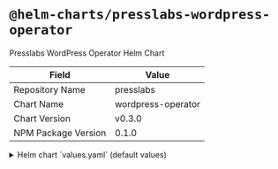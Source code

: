 # `@helm-charts/presslabs-wordpress-operator`

Presslabs WordPress Operator Helm Chart

| Field               | Value              |
| ------------------- | ------------------ |
| Repository Name     | presslabs          |
| Chart Name          | wordpress-operator |
| Chart Version       | v0.3.0             |
| NPM Package Version | 0.1.0              |

<details>

<summary>Helm chart `values.yaml` (default values)</summary>

```yaml
# Default values for wordpress-operator.
replicaCount: 1

image: quay.io/presslabs/wordpress-operator:v0.3.0
imagePullPolicy: IfNotPresent

nameOverride: ''
fullnameOverride: ''

crd:
  install: true

rbac:
  create: true

serviceAccount:
  create: true
  name: ''

resources:
  {}
  # We usually recommend not to specify default resources and to leave this as a conscious
  # choice for the user. This also increases chances charts run on environments with little
  # resources, such as Minikube. If you do want to specify resources, uncomment the following
  # lines, adjust them as necessary, and remove the curly braces after 'resources:'.
  # limits:
  #  cpu: 100m
  #  memory: 128Mi
  # requests:
  #  cpu: 100m
  #  memory: 128Mi

nodeSelector: {}

tolerations: []

affinity: {}
```

</details>
